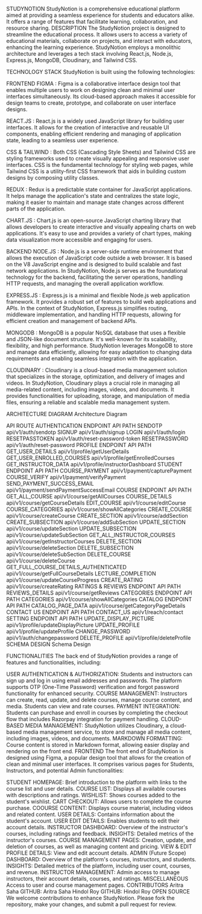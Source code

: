 STUDYNOTION
StudyNotion is a comprehensive educational platform aimed at providing a seamless experience for students and educators alike. It offers a range of features that facilitate learning, collaboration, and resource sharing.
DESCRIPTION
The StudyNotion project is designed to streamline the educational process. It allows users to access a variety of educational materials, collaborate on projects, and interact with educators, enhancing the learning experience. StudyNotion employs a monolithic architecture and leverages a tech stack involving React.js, Node.js, Express.js, MongoDB, Cloudinary, and Tailwind CSS.

TECHNOLOGY STACK
StudyNotion is built using the following technologies:

FRONTEND
FIGMA : Figma is a collaborative interface design tool that enables multiple users to work on designing clean and minimal user interfaces simultaneously. Its cloud-based approach makes it accessible for design teams to create, prototype, and collaborate on user interface designs.

REACT.JS : React.js is a widely used JavaScript library for building user interfaces. It allows for the creation of interactive and reusable UI components, enabling efficient rendering and managing of application state, leading to a seamless user experience.

CSS & TAILWIND : Both CSS (Cascading Style Sheets) and Tailwind CSS are styling frameworks used to create visually appealing and responsive user interfaces. CSS is the fundamental technology for styling web pages, while Tailwind CSS is a utility-first CSS framework that aids in building custom designs by composing utility classes.

REDUX : Redux is a predictable state container for JavaScript applications. It helps manage the application's state and centralizes the state logic, making it easier to maintain and manage state changes across different parts of the application.

CHART.JS : Chart.js is an open-source JavaScript charting library that allows developers to create interactive and visually appealing charts on web applications. It's easy to use and provides a variety of chart types, making data visualization more accessible and engaging for users.

BACKEND
NODE.JS : Node.js is a server-side runtime environment that allows the execution of JavaScript code outside a web browser. It is based on the V8 JavaScript engine and is designed to build scalable and fast network applications. In StudyNotion, Node.js serves as the foundational technology for the backend, facilitating the server operations, handling HTTP requests, and managing the overall application workflow.

EXPRESS.JS : Express.js is a minimal and flexible Node.js web application framework. It provides a robust set of features to build web applications and APIs. In the context of StudyNotion, Express.js simplifies routing, middleware implementation, and handling HTTP requests, allowing for efficient creation and management of backend APIs.

MONGODB : MongoDB is a popular NoSQL database that uses a flexible and JSON-like document structure. It's well-known for its scalability, flexibility, and high performance. StudyNotion leverages MongoDB to store and manage data efficiently, allowing for easy adaptation to changing data requirements and enabling seamless integration with the application.

CLOUDINARY : Cloudinary is a cloud-based media management solution that specializes in the storage, optimization, and delivery of images and videos. In StudyNotion, Cloudinary plays a crucial role in managing all media-related content, including images, videos, and documents. It provides functionalities for uploading, storage, and manipulation of media files, ensuring a reliable and scalable media management system.

ARCHITECTURE DIAGRAM
Architecture Diagram

API ROUTE
AUTHENTICATION
ENDPOINT	API PATH
SENDOTP	api/v1/auth/sendotp
SIGNUP	api/v1/auth/signup
LOGIN	api/v1/auth/login
RESETPASSTOKEN	api/v1/auth/reset-password-token
RESETPASSWORD	api/v1/auth/reset-password
PROFILE
ENDPOINT	API PATH
GET_USER_DETAILS	api/v1/profile/getUserDetails
GET_USER_ENROLLED_COURSES	api/v1/profile/getEnrolledCourses
GET_INSTRUCTOR_DATA	api/v1/profile/instructorDashboard
STUDENT
ENDPOINT	API PATH
COURSE_PAYMENT	api/v1/payment/capturePayment
COURSE_VERIFY	api/v1/payment/verifyPayment
SEND_PAYMENT_SUCCESS_EMAIL	api/v1/payment/sendPaymentSuccessEmail
COURSE
ENDPOINT	API PATH
GET_ALL_COURSE	api/v1/course/getAllCourses
COURSE_DETAILS	api/v1/course/getCourseDetails
EDIT_COURSE	api/v1/course/editCourse
COURSE_CATEGORIES	api/v1/course/showAllCategories
CREATE_COURSE	api/v1/course/createCourse
CREATE_SECTION	api/v1/course/addSection
CREATE_SUBSECTION	api/v1/course/addSubSection
UPDATE_SECTION	api/v1/course/updateSection
UPDATE_SUBSECTION	api/v1/course/updateSubSection
GET_ALL_INSTRUCTOR_COURSES	api/v1/course/getInstructorCourses
DELETE_SECTION	api/v1/course/deleteSection
DELETE_SUBSECTION	api/v1/course/deleteSubSection
DELETE_COURSE	api/v1/course/deleteCourse
GET_FULL_COURSE_DETAILS_AUTHENTICATED	api/v1/course/getFullCourseDetails
LECTURE_COMPLETION	api/v1/course/updateCourseProgress
CREATE_RATING	api/v1/course/createRating
RATINGS & REVIEWS
ENDPOINT	API PATH
REVIEWS_DETAILS	api/v1/course/getReviews
CATEGORIES
ENDPOINT	API PATH
CATEGORIES	api/v1/course/showAllCategories
CATALOG
ENDPOINT	API PATH
CATALOG_PAGE_DATA	api/v1/course/getCategoryPageDetails
CONTACT US
ENDPOINT	API PATH
CONTACT_US	api/v1/reach/contact
SETTING
ENDPOINT	API PATH
UPDATE_DISPLAY_PICTURE	api/v1/profile/updateDisplayPicture
UPDATE_PROFILE	api/v1/profile/updateProfile
CHANGE_PASSWORD	api/v1/auth/changepassword
DELETE_PROFILE	api/v1/profile/deleteProfile
SCHEMA DESIGN
Schema Design

FUNCTIONALITIES
The back end of StudyNotion provides a range of features and functionalities, including:

USER AUTHENTICATION & AUTHORIZATION: Students and instructors can sign up and log in using email addresses and passwords. The platform supports OTP (One-Time Password) verification and forgot password functionality for enhanced security.
COURSE MANAGEMENT: Instructors can create, read, update, and delete courses, manage course content, and media. Students can view and rate courses.
PAYMENT INTEGRATION: Students can purchase and enroll in courses by completing the checkout flow that includes Razorpay integration for payment handling.
CLOUD-BASED MEDIA MANAGEMENT: StudyNotion utilizes Cloudinary, a cloud-based media management service, to store and manage all media content, including images, videos, and documents.
MARKDOWN FORMATTING: Course content is stored in Markdown format, allowing easier display and rendering on the front end.
FRONTEND
The front end of StudyNotion is designed using Figma, a popular design tool that allows for the creation of clean and minimal user interfaces. It comprises various pages for Students, Instructors, and potential Admin functionalities:

STUDENT
HOMEPAGE: Brief introduction to the platform with links to the course list and user details.
COURSE LIST: Displays all available courses with descriptions and ratings.
WISHLIST: Shows courses added to the student's wishlist.
CART CHECKOUT: Allows users to complete the course purchase.
COOURSE CONTENT: Displays course material, including videos and related content.
USER DETAILS: Contains information about the student's account.
USER EDIT DETAILS: Enables students to edit their account details.
INSTRUCTOR
DASHBOARD: Overview of the instructor's courses, including ratings and feedback.
INSIGHTS: Detailed metrics of the instructor's courses.
COURSE MANAGEMENT PAGES: Creation, update, and deletion of courses, as well as managing content and pricing.
VIEW & EDIT PROFILE DETAILS: View and edit account details.
ADMIN (Future Scope)
DASHBOARD: Overview of the platform's courses, instructors, and students.
INSIGHTS: Detailed metrics of the platform, including user count, courses, and revenue.
INSTRUCTOR MANAGEMENT: Admin access to manage instructors, their account details, courses, and ratings.
MISCELLANEOUS Access to user and course management pages.
CONTRIBUTORS
Aritra Saha
GITHUB: Aritra Saha
Hindol Roy
GITHUB: Hindol Roy
OPEN SOURCE
We welcome contributions to enhance StudyNotion. Please fork the repository, make your changes, and submit a pull request for review.
